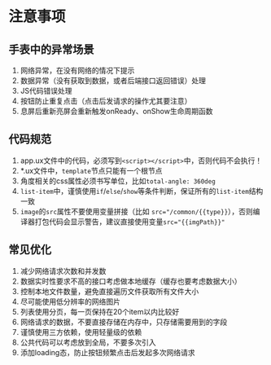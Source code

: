 <!-- 源地址: https://iot.mi.com/vela/quickapp/zh/guide/other/tips.html -->

# 注意事项

## 手表中的异常场景

  1. 网络异常，在没有网络的情况下提示
  2. 数据异常（没有获取到数据，或者后端接口返回错误）处理
  3. JS代码错误处理
  4. 按钮防止重复点击（点击后发请求的操作尤其要注意）
  5. 息屏后重新亮屏会重新触发onReady、onShow生命周期函数

## 代码规范

  1. app.ux文件中的代码，必须写到`<script></script>`中，否则代码不会执行！
  2. *.ux文件中，`template`节点只能有一个根节点
  3. 角度相关的css属性必须书写单位，比如`total-angle: 360deg`
  4. `list-item`中，谨慎使用`if`/`else`/`show`等条件判断，保证所有的`list-item`结构一致
  5. `image`的`src`属性不要使用变量拼接（比如 `src="/common/{{type}}`），否则编译器打包代码会显示警告，建议直接使用变量`src="{{imgPath}}"`

## 常见优化

  1. 减少网络请求次数和并发数
  2. 数据实时性要求不高的接口考虑做本地缓存（缓存也要考虑数据大小）
  3. 控制本地文件数量，避免直接遍历文件获取所有文件大小
  4. 尽可能使用低分辨率的网络图片
  5. 列表使用分页，每一页保持在20个item以内比较好
  6. 网络请求的数据，不要直接存储在内存中，只存储需要用到的字段
  7. 谨慎使用三方依赖，使用轻量级的依赖
  8. 公共代码可以考虑放到全局，不要多次引入
  9. 添加loading态，防止按钮频繁点击后发起多次网络请求

